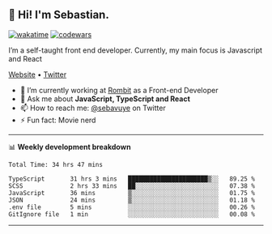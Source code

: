 ## 👋 Hi! I'm Sebastian.

[![wakatime](https://wakatime.com/badge/user/df0036c6-328a-4a39-be9b-e49417ed22a1.svg)](https://wakatime.com/@df0036c6-328a-4a39-be9b-e49417ed22a1)
[![codewars](https://www.codewars.com/users/sebavuye/badges/small)](https://www.codewars.com/users/sebavuye)

I’m a self-taught front end developer. Currently, my main focus is Javascript and React

[Website](https://sebastianvuye.be) • [Twitter](https://twitter.com/sebavuye)

- 🔭 I’m currently working at [Rombit](https://rombit.com/) as a Front-end Developer
- 💬 Ask me about **JavaScript, TypeScript and React**
- 📫 How to reach me: [@sebavuye](https://twitter.com/sebavuye) on Twitter
- ⚡ Fun fact: Movie nerd

-------

📊 **Weekly development breakdown**

<!--START_SECTION:waka-->

```text
Total Time: 34 hrs 47 mins

TypeScript       31 hrs 3 mins   ██████████████████████▒░░   89.25 %
SCSS             2 hrs 33 mins   ██░░░░░░░░░░░░░░░░░░░░░░░   07.38 %
JavaScript       36 mins         ▒░░░░░░░░░░░░░░░░░░░░░░░░   01.75 %
JSON             24 mins         ▒░░░░░░░░░░░░░░░░░░░░░░░░   01.18 %
.env file        5 mins          ░░░░░░░░░░░░░░░░░░░░░░░░░   00.26 %
GitIgnore file   1 min           ░░░░░░░░░░░░░░░░░░░░░░░░░   00.08 %
```

<!--END_SECTION:waka-->
-------
